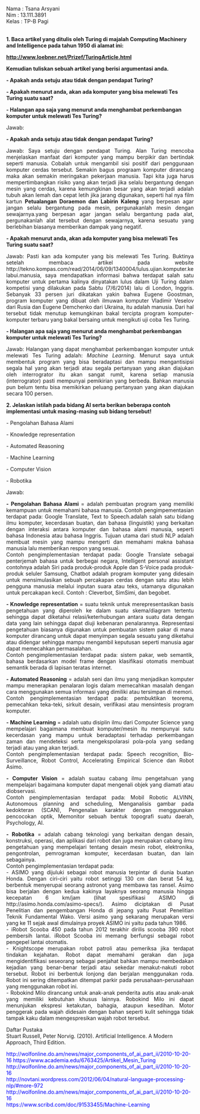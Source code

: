 Nama	: Tsana Arsyani <br>
Nim	    : 13.111.3891 <br>
Kelas	: TP-B Pagi <br>

<br><strong>1. Baca artikel yang ditulis oleh Turing di majalah Computing Machinery and Intelligence pada tahun 1950 di alamat ini: <p style="color:blue;">http://www.loebner.net/Prizef/TuringArticle.html</p> Kemudian tuliskan sebuah artikel yang berisi argumentasi anda.</br> 
<p>- Apakah anda setuju atau tidak dengan pendapat Turing?</p>
<p>- Apakah menurut anda, akan ada komputer yang bisa melewati Tes Turing suatu saat?</p>
<p>- Halangan apa saja yang menurut anda menghambat perkembangan komputer untuk melewati Tes Turing?</p></strong>
Jawab:

<p><strong>- Apakah anda setuju atau tidak dengan pendapat Turing?</strong></p>
<p align="justify">Jawab: Saya setuju dengan pendapat Turing. Alan Turing mencoba menjelaskan manfaat dari komputer yang mampu berpikir dan bertindak seperti manusia. Cobalah untuk mengambil sisi positif dari penggunaan komputer cerdas tersebut. Semakin bagus prograam komputer dirancang maka akan semakin meringakan pekerjaan manusia. Tapi kita juga harus mempertimbangkan risiko yang akan terjadi jika selalu bergantung dengan mesin yang cerdas, karena kemungkinan besar yang akan terjadi adalah tubuh akan lemah dan cepat letih jika jarang digunakan, seperti hal nya film kartun <strong>Petualangan Doraemon dan Labirin Kaleng</strong> yang berpesan agar jangan selalu bergantung pada mesin, pergunakanlah mesin dengan sewajarnya.yang berpesan agar jangan selalu bergantung pada alat, pergunakanlah alat tersebut dengan sewajarnya, karena sesuatu yang berlebihan biasanya memberikan dampak yang negatif.</p>

<p><strong>- Apakah menurut anda, akan ada komputer yang bisa melewati Tes Turing suatu saat?</strong></p>
<p align="justify">Jawab: Pasti kan ada komputer yang bis melewati Tes Turing. Buktinya setelah membaca artikel pada website http://tekno.kompas.com/read/2014/06/09/1340004/lulus.ujian.komputer.kelabui.manusia, saya mendapatkan informasi bahwa terdapat salah satu komputer untuk pertama kalinya dinyatakan lulus dalam Uji Turing dalam kompetisi yang dilakukan pada Sabtu (7/6/2014) lalu di London, Inggris. Sebanyak 33 persen juri dikatakan yakin bahwa Eugene Goostman, program komputer yang dibuat oleh ilmuwan komputer Vladimir Veselov dari Rusia dan Eugene Demchenko dari Ukraina, itu adalah manusia. Dari hal tersebut tidak menutup kemungkinan bakal tercipta program komputer-komputer terbaru yang bakal bersaing untuk mengikuti uji coba Tes Turing.</p>

<p><strong>- Halangan apa saja yang menurut anda menghambat perkembangan komputer untuk melewati Tes Turing?</strong></p>
<p align="justify">Jawab: Halangan yang dapat menghambat perkembangan komputer untuk melewati Tes Turing adalah: <em>Machine Learning</em>. Menurut saya untuk membentuk program yang bisa beradaptasi dan mampu mengantisipsi segala hal yang akan terjadi atau segala pertanyaan yang akan diajukan oleh interrogrator itu akan sangat rumit, karena setiap manusia (interrogrator) pasti mempunyai pemikirian yang berbeda. Bahkan manusia pun belum tentu bisa memikirkan peluang pertanyaan yang akan diajukan secara 100 persen.</p>

<strong>2. Jelaskan istilah pada bidang AI serta berikan beberapa contoh implementasi untuk masing-masing sub bidang tersebut!</strong>
<p>- Pengolahan Bahasa Alami</p>
<p>- Knowledge representation</p> 
<p>- Automated Reasoning</p> 
<p>- Machine Learning</p> 
<p>- Computer Vision</p>
<p>- Robotika</p>
Jawab:
<p align="justify"><strong>- Pengolahan Bahasa Alami </strong>= adalah pembuatan program yang memiliki kemampuan untuk memahami bahasa manusia.
Contoh pengimpementasian terdapat pada: Google Translate, Text to Speech.adalah salah satu bidang ilmu komputer, kecerdasan buatan, dan bahasa (linguistik) yang berkaitan dengan interaksi antara komputer dan bahasa alami manusia, seperti bahasa Indonesia atau bahasa Inggris. Tujuan utama dari studi NLP adalah membuat mesin yang mampu mengerti dan memahami makna bahasa manusia lalu memberikan respon yang sesuai.<br>
Contoh pengimplementasian terdapat pada: Google Translate sebagai penterjemah bahasa untuk berbegai negara, Intelligent personal assistant contohnya adalah Siri pada produk-produk Apple dan S-Voice pada produk-produk seluler Samsung, Chatbot adalah program komputer yang didesain untuk mensimulasikan sebuah percakapan cerdas dengan satu atau lebih pengguna manusia melalui inputan suara atau teks, utamanya digunakan untuk percakapan kecil. Contoh : Cleverbot, SimSimi, dan begobet.
</p>

<p align="justify"><strong>- Knowledge representation</strong> = suatu teknik untuk merepresentasikan basis pengetahuan yang diperoleh ke dalam suatu skema/diagram tertentu sehingga dapat diketahui relasi/keterhubungan antara suatu data dengan data yang lain sehingga dapat diuji kebenaran penalarannya. Representasi pengetahuan biasanya digunakan untuk pembuatan sistem pakar di mana komputer dirancang untuk dapat menyimpan segala sesuatu yang diketahui atau didengar sehingga mampu mengambil keputusan seperti manusia agar dapat memecahkan permasalahan.
<br>Contoh pengimplementasian terdapat pada: sistem pakar, web semantik, bahasa berdasarkan model frame dengan klasifikasi otomatis membuat semantik berada di lapisan teratas internet.</p>

<p align="justify"><strong>- Automated Reasoning</strong> = adalah seni dan ilmu yang menjadikan komputer mampu menerapkan penalaran logis dalam memecahkan masalah dengan cara menggunakan semua informasi yang dimiliki atau tersimpan di memori. 
<br>Contoh pengimplementasian terdapat pada: pembuktikan teorema, pemecahkan teka-teki, sirkuit desain, verifikasi atau mensintesis program komputer.</p> 

<p align="justify"><strong>- Machine Learning</strong> = adalah uatu disiplin ilmu dari Computer Science yang mempelajari bagaimana membuat komputer/mesin itu mempunyai sutu kecerdasan yang mampu untuk beradaptasi terhadap perkembangan zaman dan mendeteksi serta mengekspolarasi pola-pola yang sedang terjadi atau yang akan terjadi.
<br>Contoh pengimplementasian terdapat pada: Speech recognition, Bio-Surveillance, Robot Control, Accelerating Empirical Science dan Robot Asimo.
</p>

<p align="justify"><strong>- Computer Vision</strong> = adalah suatau cabang ilmu pengetahuan yang mempelajari bagaimana komputer dapat mengenali objek yang diamati atau diobservasi.
<br>Contoh pengimplementasian terdapat pada: Mobil Robotic ALVINN, Autonomous planning and scheduling, Menganalisis gambar pada kedokteran (SCAN), Pengenalan karakter dengan menggunakan pencocokan optik, Memonitor sebuah bentuk topografi suatu daerah, Psychology, AI.
</p>

<p align="justify"><strong>- Robotika</strong> = adalah cabang teknologi yang berkaitan dengan desain, konstruksi, operasi, dan aplikasi dari robot dan juga merupakan cabang ilmu pengetahuan yang mempelajari tentang desain mesin robot, elektronika, pengontrolan, pemrograman komputer, kecerdasan buatan, dan lain sebagainya.
<br>Contoh pengimplementasian terdapat pada: <br>
-	ASIMO yang dijuluki sebagai robot manusia terpintar di dunia buatan Honda. Dengan ciri-ciri yaitu robot setinggi 130 cm dan berat 54 kg, berbentuk menyerupai seorang astronot yang membawa tas ransel. Asimo bisa berjalan dengan kedua kakinya layaknya seorang manusia hingga kecepatan 6 km/jam (lihat spesifikasi ASIMO di http://asimo.honda.com/asimo-specs/). Asimo diciptakan di Pusat Penelitian dan pengembangan Honda di jepang yaitu Pusat Penelitian Teknik Fundamental Wako. Versi asimo yang sekarang merupakan versi yang ke 11 sejak awal dimulainya proyek ASIMO ini yaitu pada tahun 1986. <br>
-	iRobot Scooba 450 pada tahun 2012 terakhir dirilis scooba 390 robot pembersih lantai. iRobot Scooba ini memang berfungsi sebagai robot pengepel lantai otomatis.<br>
-	Knightscope merupakan robot patroli atau pemeriksa jika terdapat tindakan kejahatan. Robot dapat memahami gerakan dan juga mengidentifikasi seseorang sebagai penjahat bahkan mampu membedakan kejadian yang benar-benar terjadi atau sekedar menakut-nakuti robot tersebut. Robot ini berbentuk lonjong dan berjalan menggunakan roda. Robot ini sering ditempatkan ditempat parkir pada perusahaan-perusahaan yang menggunakan robot ini.<br>
-	Robokind Milo dirancang untuk anak-anak penderita autis atau anak-anak yang memiliki kebutuhan khusus lainnya. Robokind Milo ini dapat menunjukan ekspresi ketakutan, bahagia, ataupun kesedihan. Motor penggerak pada wajah didesain dengan bahan seperti kulit sehingga tidak tampak kaku dalam mengespresikan wajah robot tersebut.</p>
 
<p>Daftar Pustaka<br>Stuart Russell, Peter Norvig. (2010). Artificial Intelligence. A Modern Approach, Third Edition.</p>
<p style="color:blue;">http://wolfonline.do.am/news/major_components_of_ai_part_ii/2010-10-20-16
https://www.academia.edu/6763425/Artikel_Mesin_Turing<br>
http://wolfonline.do.am/news/major_components_of_ai_part_ii/2010-10-20-16<br>
http://novtani.wordpress.com/2012/06/04/natural-language-processing-nlp/#more-972<br>
http://wolfonline.do.am/news/major_components_of_ai_part_ii/2010-10-20-16<br>
https://www.scribd.com/doc/91533455/Machine-Learning</p>

